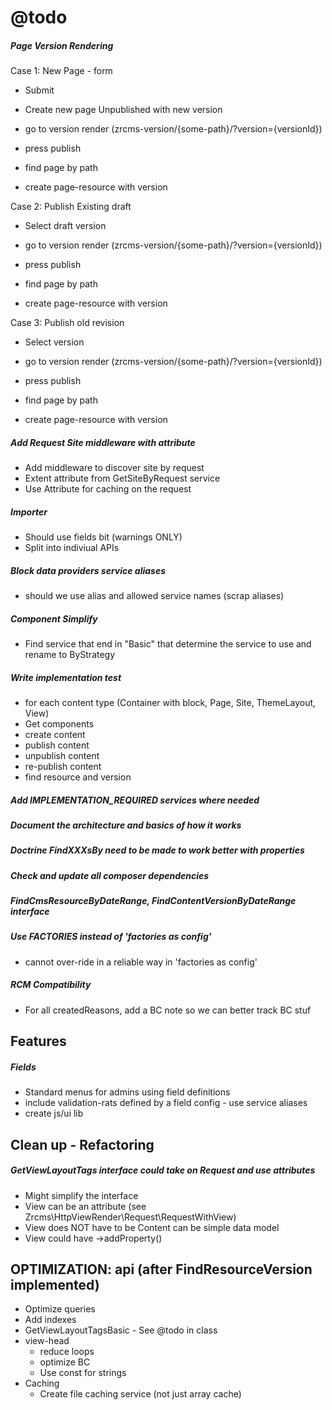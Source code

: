 @todo
=====

##### Page Version Rendering

Case 1: New Page - form 

- Submit
- Create new page Unpublished with new version

- go to version render (zrcms-version/{some-path}/?version={versionId})
- press publish
- find page by path
- create page-resource with version
    
Case 2: Publish Existing draft

- Select draft version

- go to version render (zrcms-version/{some-path}/?version={versionId})
- press publish
- find page by path
- create page-resource with version
    
Case 3: Publish old revision

- Select version

- go to version render (zrcms-version/{some-path}/?version={versionId})
- press publish
- find page by path
- create page-resource with version



##### Add Request Site middleware with attribute

- Add middleware to discover site by request
- Extent attribute from GetSiteByRequest service
- Use Attribute for caching on the request

##### Importer 

- Should use fields bit (warnings ONLY)
- Split into indiviual APIs

##### Block data providers service aliases 

- should we use alias and allowed service names (scrap aliases)

##### Component Simplify 

- Find service that end in "Basic" that determine the service to use and rename to ByStrategy

##### Write implementation test

- for each content type (Container with block, Page, Site, ThemeLayout, View)
- Get components
- create content
- publish content
- unpublish content
- re-publish content
- find resource and version
    
##### Add IMPLEMENTATION_REQUIRED services where needed 
    
##### Document the architecture and basics of how it works

##### Doctrine FindXXXsBy need to be made to work better with properties
    
##### Check and update all composer dependencies

##### FindCmsResourceByDateRange, FindContentVersionByDateRange interface

#####  Use FACTORIES instead of 'factories as config'

- cannot over-ride in a reliable way in 'factories as config'

##### RCM Compatibility

- For all createdReasons, add a BC note so we can better track BC stuf
    
Features
--------

##### Fields  #####

- Standard menus for admins using field definitions
- include validation-rats defined by a field config - use service aliases
- create js/ui lib
    
Clean up - Refactoring
----------------------

##### GetViewLayoutTags interface could take on Request and use attributes #####

- Might simplify the interface
- View can be an attribute (see Zrcms\HttpViewRender\Request\RequestWithView)
- View does NOT have to be Content can be simple data model
- View could have ->addProperty()

OPTIMIZATION: api (after FindResourceVersion implemented)
---------------------------------------------------------

- Optimize queries
- Add indexes
- GetViewLayoutTagsBasic - See @todo in class
- view-head
    - reduce loops
    - optimize BC
    - Use const for strings
- Caching
    - Create file caching service (not just array cache)
